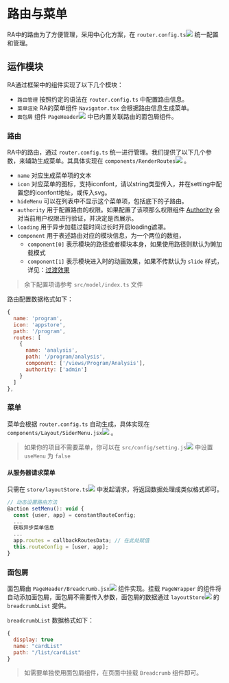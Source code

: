 # 路由与菜单

RA中的路由为了方便管理，采用中心化方案，在 `router.config.ts`[![](/media/link.svg)](https://github.com/EzioReturner/RATurbo-react-admin/blob/master/src/config/router.config.ts) 统一配置和管理。

## 运作模块

RA通过框架中的组件实现了以下几个模块：
- `路由管理` 按照约定的语法在 `router.config.ts` 中配置路由信息。
- `菜单渲染` RA的菜单组件 `Navigator.tsx` 会根据路由信息生成菜单。
- `面包屑` 组件 `PageHeader`[![](/media/link.svg)](https://github.com/EzioReturner/RATurbo-react-admin/blob/master/src/components/PageHeader/Breadcrumb.jsx) 中已内置关联路由的面包屑组件。

### 路由

RA中的路由，通过 `router.config.ts` 统一进行管理。我们提供了以下几个参数，来辅助生成菜单。其具体实现在 `components/RenderRoutes`[![](/media/link.svg)](https://github.com/EzioReturner/RATurbo-react-admin/blob/master/src/components/RenderRoutes/index.jsx) 。

- `name` 对应生成菜单项的文本
- `icon` 对应菜单的图标，支持iconfont，请以string类型传入，并在setting中配置您的iconfont地址，或传入svg。
- `hideMenu` 可以在列表中不显示这个菜单项，包括底下的子路由。
- `authority` 用于配置路由的权限。如果配置了该项那么权限组件 [Authority](/authority) 会对当前用户权限进行验证，并决定是否展示。
- `loading` 用于异步加载过载时间过长时开启loading遮罩。
- `component` 用于表述路由对应的模块信息，为一个两位的数组，
  * `component[0]` 表示模块的路径或者模块本身，如果使用路径则默认为懒加载模式
  * `component[1]` 表示模块进入时的动画效果，如果不传默认为 `slide` 样式，详见：[过渡效果](/transition)


> 余下配置项请参考 `src/model/index.ts` 文件

路由配置数据格式如下：

```javascript
{
  name: 'program',
  icon: 'appstore',
  path: '/program',
  routes: [
    {
      name: 'analysis',
      path: '/program/analysis',
      component: ['/views/Program/Analysis'],
      authority: ['admin']
    }
  ]
},
```

###  菜单

菜单会根据 `router.config.ts` 自动生成，具体实现在 `components/Layout/SiderMenu.jsx`[![](/media/link.svg)](https://github.com/EzioReturner/RATurbo-react-admin/blob/master/src/components/Layout/SiderMenu.jsx) 。

> 如果你的项目不需要菜单，你可以在 `src/config/setting.js`[![](/media/link.svg)](https://ezioreturner.github.io/RATurbo-react-admin/#/setting) 中设置 `useMenu` 为 `false`

#### 从服务器请求菜单

只需在 `store/layoutStore.ts`[![](/media/link.svg)](https://github.com/EzioReturner/RATurbo-react-admin/blob/master/src/store/layoutStore.ts) 中发起请求，将返回数据处理成类似格式即可。

```javascript
// 动态设置路由方法
@action setMenu(): void {
  const {user, app} = constantRouteConfig;
  ...
  获取异步菜单信息 
  ...
  app.routes = callbackRoutesData; // 在此处赋值
  this.routeConfig = [user, app];
}
```

### 面包屑

面包屑由 `PageHeader/Breadcrumb.jsx`[![](/media/link.svg)](https://github.com/EzioReturner/RATurbo-react-admin/blob/master/src/components/PageHeader/Breadcrumb.jsx) 组件实现。挂载 `PageWrapper` 的组件将自动添加面包屑，面包屑不需要传入参数，面包屑的数据通过 `layoutStore`[![](/media/link.svg)](https://github.com/EzioReturner/RATurbo-react-admin/blob/master/src/store/layoutStore.ts) 的 `breadcrumbList` 提供。

`breadcrumbList` 数据格式如下：

```javascript
{
  display: true
  name: "cardList"
  path: "/list/cardList"
}
```

> 如需要单独使用面包屑组件，在页面中挂载 `Breadcrumb` 组件即可。